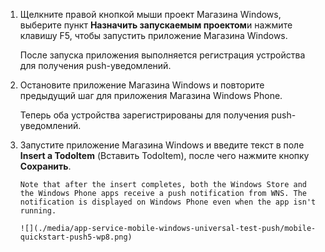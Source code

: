 
1. Щелкните правой кнопкой мыши проект Магазина Windows, выберите пункт **Назначить запускаемым проектом**и нажмите клавишу F5, чтобы запустить приложение Магазина Windows.
   
    После запуска приложения выполняется регистрация устройства для получения push-уведомлений.
2. Остановите приложение Магазина Windows и повторите предыдущий шаг для приложения Магазина Windows Phone.
   
    Теперь оба устройства зарегистрированы для получения push-уведомлений.
3. Запустите приложение Магазина Windows и введите текст в поле **Insert a TodoItem** (Вставить TodoItem), после чего нажмите кнопку **Сохранить**.
   
       Note that after the insert completes, both the Windows Store and the Windows Phone apps receive a push notification from WNS. The notification is displayed on Windows Phone even when the app isn't running.
   
       ![](./media/app-service-mobile-windows-universal-test-push/mobile-quickstart-push5-wp8.png)

